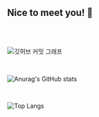 ## Nice to meet you! 👋

</br></br>

![깃허브 커밋 그래프](https://github-readme-activity-graph.vercel.app/graph?username=useBottle&theme=react-dark)

</br>

![Anurag's GitHub stats](https://github-readme-stats.vercel.app/api?username=useBottle&show_icons=true&theme=radical)

</br>

![Top Langs](https://github-readme-stats.vercel.app/api/top-langs/?username=useBottle&layout=compact)

</br>



<!--
**useBottle/useBottle** is a ✨ _special_ ✨ repository because its `README.md` (this file) appears on your GitHub profile.

Here are some ideas to get you started:

- 🔭 I’m currently working on ...
- 🌱 I’m currently learning ...
- 👯 I’m looking to collaborate on ...
- 🤔 I’m looking for help with ...
- 💬 Ask me about ...
- 📫 How to reach me: ...
- 😄 Pronouns: ...
- ⚡ Fun fact: ...
-->
